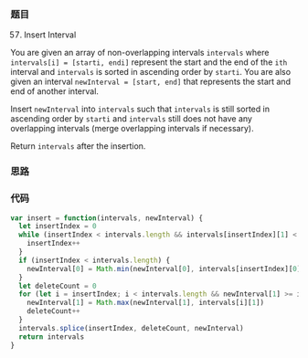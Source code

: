 ### 题目
57. Insert Interval

You are given an array of non-overlapping intervals `intervals` where `intervals[i] = [starti, endi]` represent the start and the end of the `ith` interval and `intervals` is sorted in ascending order by `starti`. You are also given an interval `newInterval = [start, end]` that represents the start and end of another interval.

Insert `newInterval` into `intervals` such that `intervals` is still sorted in ascending order by `starti` and `intervals` still does not have any overlapping intervals (merge overlapping intervals if necessary).

Return `intervals` after the insertion.

### 思路

### 代码
```javascript
var insert = function(intervals, newInterval) {
  let insertIndex = 0
  while (insertIndex < intervals.length && intervals[insertIndex][1] < newInterval[0]) {
    insertIndex++
  }
  if (insertIndex < intervals.length) {
    newInterval[0] = Math.min(newInterval[0], intervals[insertIndex][0])
  }
  let deleteCount = 0
  for (let i = insertIndex; i < intervals.length && newInterval[1] >= intervals[i][0]; i++) {
    newInterval[1] = Math.max(newInterval[1], intervals[i][1])
    deleteCount++
  }
  intervals.splice(insertIndex, deleteCount, newInterval)
  return intervals
}
```
